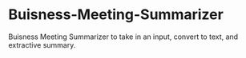 # Buisness-Meeting-Summarizer
Buisness Meeting Summarizer to take in an input, convert to text, and extractive summary.
